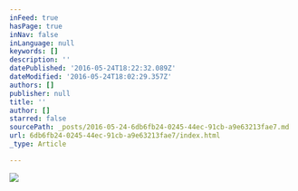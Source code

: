 ```yaml
---
inFeed: true
hasPage: true
inNav: false
inLanguage: null
keywords: []
description: ''
datePublished: '2016-05-24T18:22:32.089Z'
dateModified: '2016-05-24T18:02:29.357Z'
authors: []
publisher: null
title: ''
author: []
starred: false
sourcePath: _posts/2016-05-24-6db6fb24-0245-44ec-91cb-a9e63213fae7.md
url: 6db6fb24-0245-44ec-91cb-a9e63213fae7/index.html
_type: Article

---
```

![](https://the-grid-user-content.s3-us-west-2.amazonaws.com/91dab3e0-eea0-4a37-907d-46f5a88f771b.jpg)